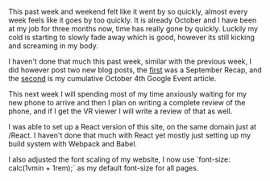 <p>
    This past week and weekend felt like it went by so quickly, almost every week feels like it goes by too quickly. It is already October and I have been at my job for three months now, time has really gone by quickly. Luckily my cold is starting to slowly fade away which is good, however its still kicking and screaming in my body.
</p>
<p>
    I haven't done that much this past week, similar with the previous week, I did however post two new blog posts, the <a href="/Posts/2016/September/SeptemberUpdate" data-css-link-article>first</a> was a September Recap, and the <a href="./October4th" data-css-link-article>second</a> is my cumulative October 4th Google Event article.
</p>
<p>
    This next week I will spending most of my time anxiously waiting for my new phone to arrive and then I plan on writing a complete review of the phone, and if I get the VR viewer I will write a review of that as well.
</p>
<p>
    I was able to set up a React version of this site, on the same domain just at /React. I haven't done that much with React yet mostly just setting up my build system with Webpack and Babel.
</p>
<p>
    I also adjusted the font scaling of my website, I now use `font-size: calc(1vmin + 1rem);` as my default font-size for all pages.
</p>
